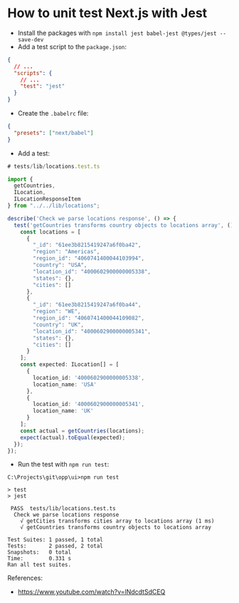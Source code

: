 # How to unit test Next.js with Jest

- Install the packages with `npm install jest babel-jest @types/jest --save-dev`
- Add a test script to the `package.json`:

```json
{
  // ...
  "scripts": {
    // ...
    "test": "jest"
  }
}
```

- Create the `.babelrc` file:

```json
{
  "presets": ["next/babel"]
}
```

- Add a test:

```typescript
# tests/lib/locations.test.ts

import {
  getCountries,
  ILocation,
  ILocationResponseItem
} from "../../lib/locations";

describe('Check we parse locations response', () => {
  test('getCountries transforms country objects to locations array', () => {
    const locations = [
      {
        "_id": "61ee3b8215419247a6f0ba42",
        "region": "Americas",
        "region_id": "4060741400044103994",
        "country": "USA",
        "location_id": "4000602900000005338",
        "states": {},
        "cities": []
      },
      {
        "_id": "61ee3b8215419247a6f0ba44",
        "region": "WE",
        "region_id": "4060741400044109082",
        "country": "UK",
        "location_id": "4000602900000005341",
        "states": {},
        "cities": []
      }
    ];
    const expected: ILocation[] = [
      {
        location_id: '4000602900000005338',
        location_name: 'USA'
      },
      {
        location_id: '4000602900000005341',
        location_name: 'UK'
      }
    ];
    const actual = getCountries(locations);
    expect(actual).toEqual(expected);
  });
});
```

- Run the test with `npm run test`:

```
C:\Projects\git\opp\ui>npm run test

> test
> jest

 PASS  tests/lib/locations.test.ts
  Check we parse locations response
    √ getCities transforms cities array to locations array (1 ms)
    √ getCountries transforms country objects to locations array

Test Suites: 1 passed, 1 total
Tests:       2 passed, 2 total
Snapshots:   0 total
Time:        0.331 s
Ran all test suites.
```

References:
* https://www.youtube.com/watch?v=lNdcdtSdCEQ
